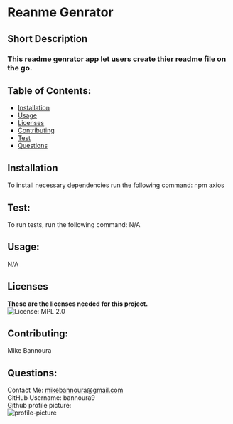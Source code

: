 
  # Reanme Genrator

  ## Short Description
  ### This readme genrator app let users create thier readme file on the go.
  ## Table of Contents:
- [Installation](#Installation)
- [Usage](#Usage)
- [Licenses](#Licenses)
- [Contributing](#Contributing)
- [Test](#Test)
- [Questions](#Questions)



## Installation
To install necessary dependencies run the following command:
  npm axios
## Test:
  To run tests, run the following command:
  N/A

## Usage:
  N/A
## Licenses
**These are the licenses needed for this project.** <br/>
![License: MPL 2.0](https://img.shields.io/badge/License-MPL%202.0-brightgreen.svg)

## Contributing:
  Mike Bannoura


## Questions:
Contact Me: mikebannoura@gmail.com<br/>
GitHub Username: bannoura9<br/>
Github profile picture:<br/>
![profile-picture](https://avatars2.githubusercontent.com/u/47578041?v=4=100x)

